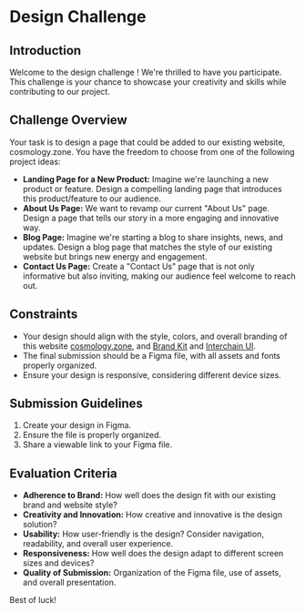 # Design Challenge

## Introduction

Welcome to the design challenge ! We're thrilled to have you participate. This challenge is your chance to showcase your creativity and skills while contributing to our project.

## Challenge Overview

Your task is to design a page that could be added to our existing website, cosmology.zone. You have the freedom to choose from one of the following project ideas:

- **Landing Page for a New Product:** Imagine we're launching a new product or feature. Design a compelling landing page that introduces this product/feature to our audience.
- **About Us Page:** We want to revamp our current "About Us" page. Design a page that tells our story in a more engaging and innovative way.
- **Blog Page:** Imagine we're starting a blog to share insights, news, and updates. Design a blog page that matches the style of our existing website but brings new energy and engagement.
- **Contact Us Page:** Create a "Contact Us" page that is not only informative but also inviting, making our audience feel welcome to reach out.

## Constraints

- Your design should align with the style, colors, and overall branding of this website [cosmology.zone](https://cosmology.zone/), and [Brand Kit](https://cosmology.zone/company/brand-kit) and [Interchain UI](https://cosmology.zone/products/interchain-ui).
- The final submission should be a Figma file, with all assets and fonts properly organized.
- Ensure your design is responsive, considering different device sizes.

## Submission Guidelines

1. Create your design in Figma.
2. Ensure the file is properly organized.
3. Share a viewable link to your Figma file.

## Evaluation Criteria

- **Adherence to Brand:** How well does the design fit with our existing brand and website style?
- **Creativity and Innovation:** How creative and innovative is the design solution?
- **Usability:** How user-friendly is the design? Consider navigation, readability, and overall user experience.
- **Responsiveness:** How well does the design adapt to different screen sizes and devices?
- **Quality of Submission:** Organization of the Figma file, use of assets, and overall presentation.

Best of luck!

